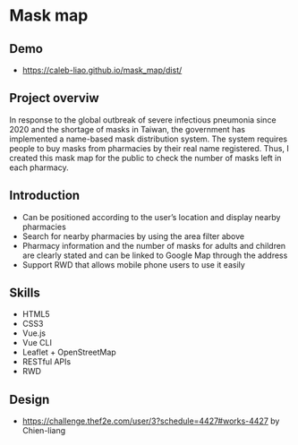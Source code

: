 # Mask map

## Demo

- https://caleb-liao.github.io/mask_map/dist/

## Project overviw

In response to the global outbreak of severe infectious pneumonia since 2020 and the shortage of masks in Taiwan, the government has implemented a name-based mask distribution system. The system requires people to buy masks from pharmacies by their real name registered. Thus, I created this mask map for the public to check the number of masks left in each pharmacy.

## Introduction

- Can be positioned according to the user’s location and display nearby pharmacies 
- Search for nearby pharmacies by using the area filter above
- Pharmacy information and the number of masks for adults and children are clearly stated and can be linked to Google Map through the address
- Support RWD that allows mobile phone users to use it easily

## Skills

- HTML5
- CSS3
- Vue.js 
- Vue CLI
- Leaflet + OpenStreetMap
- RESTful APIs 
- RWD
  
## Design

- https://challenge.thef2e.com/user/3?schedule=4427#works-4427 by Chien-liang
